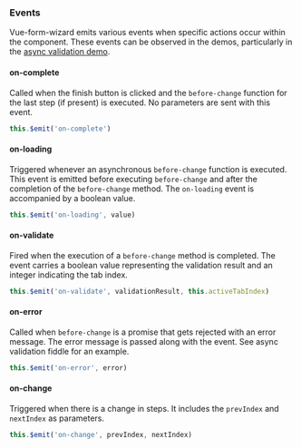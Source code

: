 ### Events

Vue-form-wizard emits various events when specific actions occur within the component. These events can be observed in the demos, particularly in the [async validation demo](https://jsfiddle.net/bt5dhqtf/272/).

#### on-complete
Called when the finish button is clicked and the `before-change` function for the last step (if present) is executed. No parameters are sent with this event. 
```javascript
this.$emit('on-complete')
```

#### on-loading
Triggered whenever an asynchronous `before-change` function is executed. This event is emitted before executing `before-change` and after the completion of the `before-change` method. The `on-loading` event is accompanied by a boolean value. 
```javascript
this.$emit('on-loading', value)
```

#### on-validate
Fired when the execution of a `before-change` method is completed. The event carries a boolean value representing the validation result and an integer indicating the tab index. 
```javascript
this.$emit('on-validate', validationResult, this.activeTabIndex)
```

#### on-error
Called when `before-change` is a promise that gets rejected with an error message. The error message is passed along with the event. See async validation fiddle for an example.
```javascript
this.$emit('on-error', error)
```

#### on-change
Triggered when there is a change in steps. It includes the `prevIndex` and `nextIndex` as parameters.
```javascript
this.$emit('on-change', prevIndex, nextIndex)
```